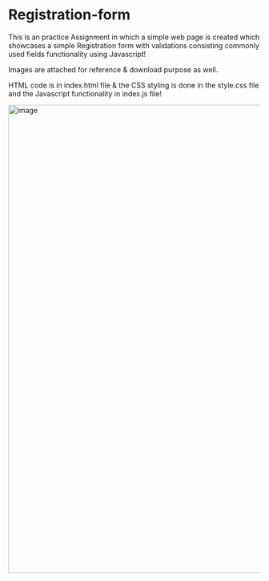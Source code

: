 # Registration-form

This is an practice Assignment in which a simple web page is created which showcases a simple Registration form with validations consisting commonly used fields functionality using Javascript!

Images are attached for reference & download purpose as well.

HTML code is in index.html file & the CSS styling is done in the style.css file and the Javascript functionality in index.js file!

<img width="933" alt="image" src="https://user-images.githubusercontent.com/75996638/188113469-9e43ff6a-e6ac-48ab-b3f2-47743535e042.png">

